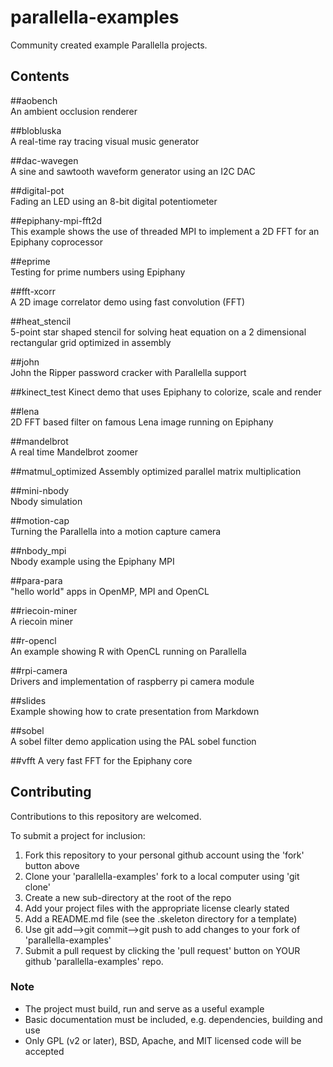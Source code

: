 # parallella-examples

Community created example Parallella projects.

## Contents

##aobench  
An ambient occlusion renderer  

##blobluska  
A real-time ray tracing visual music generator  

##dac-wavegen  
A sine and sawtooth waveform generator using an I2C DAC  

##digital-pot  
Fading an LED using an 8-bit digital potentiometer

##epiphany-mpi-fft2d  
This example shows the use of threaded MPI to implement a 2D FFT for an Epiphany coprocessor  

##eprime  
Testing for prime numbers using Epiphany

##fft-xcorr  
A 2D image correlator demo using fast convolution (FFT)  

##heat_stencil  
5-point star shaped stencil for solving heat equation on a 2 dimensional rectangular grid optimized in assembly   

##john  
John the Ripper password cracker with Parallella support  

##kinect_test 
Kinect demo that uses Epiphany to colorize, scale and render  

##lena  
2D FFT based filter on famous Lena image running on Epiphany

##mandelbrot  
A real time Mandelbrot zoomer

##matmul_optimized 
Assembly optimized parallel matrix multiplication

##mini-nbody  
Nbody simulation  

##motion-cap  
Turning the Parallella into a motion capture camera  

##nbody_mpi  
Nbody example using the Epiphany MPI  

##para-para  
"hello world" apps in OpenMP, MPI and OpenCL  

##riecoin-miner  
A riecoin miner

##r-opencl  
An example showing R with OpenCL running on Parallella

##rpi-camera  
Drivers and implementation of raspberry pi camera module  

##slides  
Example showing how to crate presentation from Markdown  

##sobel  
A sobel filter demo application using the PAL sobel function

##vfft
A very fast FFT for the Epiphany core  

## Contributing

Contributions to this repository are welcomed.

To submit a project for inclusion:

1. Fork this repository to your personal github account using the 'fork' button above
2. Clone your 'parallella-examples' fork to a local computer using 'git clone'
2. Create a new sub-directory at the root of the repo 
3. Add your project files with the appropriate license clearly stated
4. Add a README.md file (see the .skeleton directory for a template)
5. Use git add-->git commit-->git push to add changes to your fork of 'parallella-examples' 
6. Submit a pull request by clicking the 'pull request' button on YOUR github 'parallella-examples' repo.


### Note

* The project must build, run and serve as a useful example
* Basic documentation must be included, e.g. dependencies, building and use
* Only GPL (v2 or later), BSD, Apache, and MIT licensed code will be accepted
